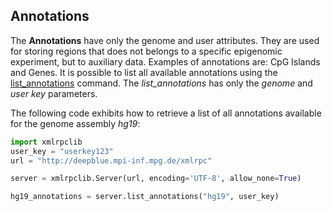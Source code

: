## Annotations

The **Annotations** have only the genome and user attributes. 
They are used for storing regions that does not belongs to a specific epigenomic experiment, but to auxiliary data. 
Examples of annotations are: CpG Islands and Genes. It is possible to list all available annotations using the [list_annotations](http://deepblue.mpi-inf.mpg.de/api.html#api-list_annotations) command. The *list_annotations* has only the *genome* and *user key* parameters. 

The following code exhibits how to retrieve a list of all annotations available for the genome assembly *hg19*:

```python
import xmlrpclib
user_key = "userkey123"
url = "http://deepblue.mpi-inf.mpg.de/xmlrpc"

server = xmlrpclib.Server(url, encoding='UTF-8', allow_none=True)

hg19_annotations = server.list_annotations("hg19", user_key)
``` 